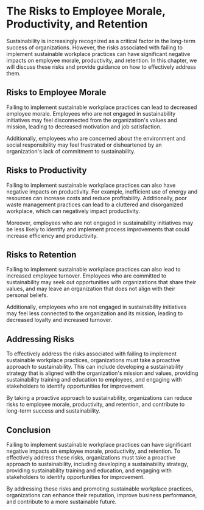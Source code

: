 The Risks to Employee Morale, Productivity, and Retention
============================================================================================================================

Sustainability is increasingly recognized as a critical factor in the long-term success of organizations. However, the risks associated with failing to implement sustainable workplace practices can have significant negative impacts on employee morale, productivity, and retention. In this chapter, we will discuss these risks and provide guidance on how to effectively address them.

Risks to Employee Morale
------------------------

Failing to implement sustainable workplace practices can lead to decreased employee morale. Employees who are not engaged in sustainability initiatives may feel disconnected from the organization's values and mission, leading to decreased motivation and job satisfaction.

Additionally, employees who are concerned about the environment and social responsibility may feel frustrated or disheartened by an organization's lack of commitment to sustainability.

Risks to Productivity
---------------------

Failing to implement sustainable workplace practices can also have negative impacts on productivity. For example, inefficient use of energy and resources can increase costs and reduce profitability. Additionally, poor waste management practices can lead to a cluttered and disorganized workplace, which can negatively impact productivity.

Moreover, employees who are not engaged in sustainability initiatives may be less likely to identify and implement process improvements that could increase efficiency and productivity.

Risks to Retention
------------------

Failing to implement sustainable workplace practices can also lead to increased employee turnover. Employees who are committed to sustainability may seek out opportunities with organizations that share their values, and may leave an organization that does not align with their personal beliefs.

Additionally, employees who are not engaged in sustainability initiatives may feel less connected to the organization and its mission, leading to decreased loyalty and increased turnover.

Addressing Risks
----------------

To effectively address the risks associated with failing to implement sustainable workplace practices, organizations must take a proactive approach to sustainability. This can include developing a sustainability strategy that is aligned with the organization's mission and values, providing sustainability training and education to employees, and engaging with stakeholders to identify opportunities for improvement.

By taking a proactive approach to sustainability, organizations can reduce risks to employee morale, productivity, and retention, and contribute to long-term success and sustainability.

Conclusion
----------

Failing to implement sustainable workplace practices can have significant negative impacts on employee morale, productivity, and retention. To effectively address these risks, organizations must take a proactive approach to sustainability, including developing a sustainability strategy, providing sustainability training and education, and engaging with stakeholders to identify opportunities for improvement.

By addressing these risks and promoting sustainable workplace practices, organizations can enhance their reputation, improve business performance, and contribute to a more sustainable future.
